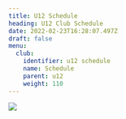 ```yaml
---
title: U12 Schedule
heading: U12 Club Schedule
date: 2022-02-23T16:28:07.497Z
draft: false
menu:
  club:
    identifier: u12 schedule
    name: Schedule
    parent: u12
    weight: 110
---
```

![](https://res.cloudinary.com/robinson-soccer/image/upload/v1679617339/u12_copy_w7tmra.jpg)